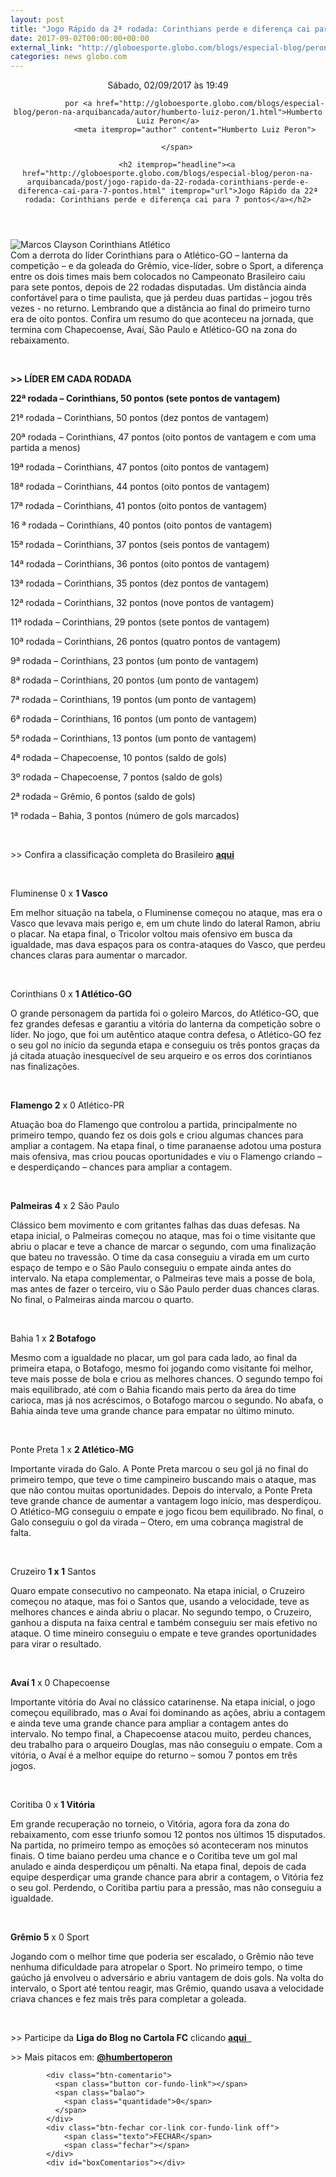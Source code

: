 ```yaml
---
layout: post
title: "Jogo Rápido da 2ª rodada: Corinthians perde e diferença cai para 7 pontos"
date: 2017-09-02T00:00:00+00:00
external_link: "http://globoesporte.globo.com/blogs/especial-blog/peron-na-arquibancada/post/jogo-rapido-da-22-rodada-corinthians-perde-e-diferenca-cai-para-7-pontos.html"
categories: news globo.com
---
```

<header>
        <time itemprop="datePublished" datetime="2017-09-02BRT19:Set"> Sábado, 02/09/2017 às 19:49 </time>
        <span class="author">
            
                por <a href="http://globoesporte.globo.com/blogs/especial-blog/peron-na-arquibancada/autor/humberto-luiz-peron/1.html">Humberto Luiz Peron</a>
                <meta itemprop="author" content="Humberto Luiz Peron">
            
        </span>

        <h2 itemprop="headline"><a href="http://globoesporte.globo.com/blogs/especial-blog/peron-na-arquibancada/post/jogo-rapido-da-22-rodada-corinthians-perde-e-diferenca-cai-para-7-pontos.html" itemprop="url">Jogo Rápido da 22ª rodada: Corinthians perde e diferença cai para 7 pontos</a></h2>

   </header>

![Marcos Clayson Corinthians Atlético](http://s2.glbimg.com/OVTZr-4jRg2BhSg65aRfq8sQCwk=/950x600/smart/s.glbimg.com/es/ge/f/original/2017/08/26/rib4071.jpg)  
Com a derrota do líder Corinthians para o Atlético-GO – lanterna da competição – e da goleada do Grêmio, vice-líder, sobre o Sport, a diferença entre os dois times mais bem colocados no Campeonato Brasileiro caiu para sete pontos, depois de 22 rodadas disputadas. Um distância ainda confortável para o time paulista, que já perdeu duas partidas – jogou três vezes - no returno. Lembrando que a distância ao final do primeiro turno era de oito pontos. Confira um resumo do que aconteceu na jornada, que termina com Chapecoense, Avaí, São Paulo e Atlético-GO na zona do rebaixamento.

&nbsp;

**\>\> LÍDER EM CADA RODADA** &nbsp;

**22ª rodada – Corinthians, 50 pontos (sete pontos de vantagem)&nbsp;**

21ª rodada – Corinthians, 50 pontos (dez pontos de vantagem)&nbsp;

20ª rodada – Corinthians, 47 pontos (oito pontos de vantagem e com uma partida a menos)&nbsp;

19ª rodada – Corinthians, 47 pontos (oito pontos de vantagem)&nbsp;

18ª rodada – Corinthians, 44 pontos (oito pontos de vantagem)&nbsp;

17ª rodada – Corinthians, 41 pontos (oito pontos de vantagem)&nbsp;

16 ª rodada – Corinthians, 40 pontos (oito pontos de vantagem)&nbsp;

15ª rodada – Corinthians, 37 pontos (seis pontos de vantagem)&nbsp;

14ª rodada – Corinthians, 36 pontos (oito pontos de vantagem)&nbsp;

13ª rodada – Corinthians, 35 pontos (dez pontos de vantagem)&nbsp;

12ª rodada – Corinthians, 32 pontos (nove pontos de vantagem)&nbsp;

11ª rodada – Corinthians, 29 pontos (sete pontos de vantagem)&nbsp;

10ª rodada – Corinthians, 26 pontos (quatro pontos de vantagem)&nbsp;

9ª rodada – Corinthians, 23 pontos (um ponto de vantagem)&nbsp;

8ª rodada – Corinthians, 20 pontos (um ponto de vantagem)&nbsp;

7ª rodada – Corinthians, 19 pontos (um ponto de vantagem)&nbsp;

6ª rodada – Corinthians, 16 pontos (um ponto de vantagem)&nbsp;

5ª rodada – Corinthians, 13 pontos (um ponto de vantagem)&nbsp;

4ª rodada – Chapecoense, 10 pontos (saldo de gols)&nbsp;

3º rodada – Chapecoense, 7 pontos (saldo de gols)&nbsp;

2ª rodada – Grêmio, 6 pontos (saldo de gols)&nbsp;

1ª rodada – Bahia, 3 pontos (número de gols marcados)

&nbsp;

\>\> Confira a classificação completa do Brasileiro **[aqui](http://globoesporte.globo.com/futebol/brasileirao-serie-a/)**

&nbsp;

Fluminense 0 x **1 Vasco**

Em melhor situação na tabela, o Fluminense começou no ataque, mas era o Vasco que levava mais perigo e, em um chute lindo do lateral Ramon, abriu o placar. Na etapa final, o Tricolor voltou mais ofensivo em busca da igualdade, mas dava espaços para os contra-ataques do Vasco, que perdeu chances claras para aumentar o marcador.

&nbsp;

  
  

Corinthians 0 x **1 Atlético-GO**

O grande personagem da partida foi o goleiro Marcos, do Atlético-GO, que fez grandes defesas e garantiu a vitória do lanterna da competição sobre o líder. No jogo, que foi um autêntico ataque contra defesa, o Atlético-GO fez o seu gol no início da segunda etapa e conseguiu os três pontos graças da já citada atuação inesquecível de seu arqueiro e os erros dos corintianos nas finalizações.

&nbsp;

  
  

**Flamengo 2** x 0 Atlético-PR

Atuação boa do Flamengo que controlou a partida, principalmente no primeiro tempo, quando fez os dois gols e criou algumas chances para ampliar a contagem. Na etapa final, o time paranaense adotou uma postura mais ofensiva, mas criou poucas oportunidades e viu o Flamengo criando – e desperdiçando – chances para ampliar a contagem.

&nbsp;

  
  

**Palmeiras 4** x 2 São Paulo&nbsp;

Clássico bem movimento e com gritantes falhas das duas defesas. Na etapa inicial, o Palmeiras começou no ataque, mas foi o time visitante que abriu o placar e teve a chance de marcar o segundo, com uma finalização que bateu no travessão. O time da casa conseguiu a virada em um curto espaço de tempo e o São Paulo conseguiu o empate ainda antes do intervalo. Na etapa complementar, o Palmeiras teve mais a posse de bola, mas antes de fazer o terceiro, viu o São Paulo perder duas chances claras. No final, o Palmeiras ainda marcou o quarto.

&nbsp;

  
  

Bahia 1 x **2 Botafogo**

Mesmo com a igualdade no placar, um gol para cada lado, ao final da primeira etapa, o Botafogo, mesmo foi jogando como visitante foi melhor, teve mais posse de bola e criou as melhores chances. O segundo tempo foi mais equilibrado, até com o Bahia ficando mais perto da área do time carioca, mas já nos acréscimos, o Botafogo marcou o segundo. No abafa, o Bahia ainda teve uma grande chance para empatar no último minuto.

&nbsp;

  
  

Ponte Preta 1 x **2 Atlético-MG**

Importante virada do Galo. A Ponte Preta marcou o seu gol já no final do primeiro tempo, que teve o time campineiro buscando mais o ataque, mas que não contou muitas oportunidades. Depois do intervalo, a Ponte Preta teve grande chance de aumentar a vantagem logo início, mas desperdiçou. O Atlético-MG conseguiu o empate e jogo ficou bem equilibrado. No final, o Galo conseguiu o gol da virada – Otero, em uma cobrança magistral de falta.

&nbsp;

  
  

Cruzeiro **1 x 1** Santos

Quaro empate consecutivo no campeonato. Na etapa inicial, o Cruzeiro começou no ataque, mas foi o Santos que, usando a velocidade, teve as melhores chances e ainda abriu o placar. No segundo tempo, o Cruzeiro, ganhou a disputa na faixa central e também conseguiu ser mais efetivo no ataque. O time mineiro conseguiu o empate e teve grandes oportunidades para virar o resultado.

&nbsp;

  
  

**Avaí 1** x 0 Chapecoense&nbsp;

Importante vitória do Avaí no clássico catarinense. Na etapa inicial, o jogo começou equilibrado, mas o Avaí foi dominando as ações, abriu a contagem e ainda teve uma grande chance para ampliar a contagem antes do intervalo. No tempo final, a Chapecoense atacou muito, perdeu chances, deu trabalho para o arqueiro Douglas, mas não conseguiu o empate. Com a vitória, o Avaí é a melhor equipe do returno – somou 7 pontos em três jogos.&nbsp;

&nbsp;

  
  

Coritiba 0 x **1 Vitória**

Em grande recuperação no torneio, o Vitória, agora fora da zona do rebaixamento, com esse triunfo somou 12 pontos nos últimos 15 disputados. Na partida, no primeiro tempo as emoções só aconteceram nos minutos finais. O time baiano perdeu uma chance e o Coritiba teve um gol mal anulado e ainda desperdiçou um pênalti. Na etapa final, depois de cada equipe desperdiçar uma grande chance para abrir a contagem, o Vitória fez o seu gol. Perdendo, o Coritiba partiu para a pressão, mas não conseguiu a igualdade.

&nbsp;

  
  

**Grêmio 5** x 0 Sport

Jogando com o melhor time que poderia ser escalado, o Grêmio não teve nenhuma dificuldade para atropelar o Sport. No primeiro tempo, o time gaúcho já envolveu o adversário e abriu vantagem de dois gols. Na volta do intervalo, o Sport até tentou reagir, mas Grêmio, quando usava a velocidade criava chances e fez mais três para completar a goleada.

&nbsp;

  
  

\>\> Participe da **Liga do Blog no Cartola FC** clicando [**aqui** &nbsp;](https://cartolafc.globo.com/#/liga/blog-peron-na-arquibancada)

\>\> Mais pitacos em: [**@humbertoperon**](https://twitter.com/humbertoperon)

<footer>
        <div class="share-bar" data-url="http://globoesporte.globo.com/blogs/especial-blog/peron-na-arquibancada/post/jogo-rapido-da-22-rodada-corinthians-perde-e-diferenca-cai-para-7-pontos.html" data-title="Jogo Rápido da 22ª rodada: Corinthians perde e diferença cai para 7 pontos" data-image-url="http://s2.glbimg.com/OVTZr-4jRg2BhSg65aRfq8sQCwk=/950x600/smart/s.glbimg.com/es/ge/f/original/2017/08/26/rib4071.jpg">
        </div>

        
            <div class="btn-comentario">
              <span class="button cor-fundo-link"></span>
              <span class="balao">
                <span class="quantidade">0</span>
              </span>
            </div>
            <div class="btn-fechar cor-link cor-fundo-link off">
                <span class="texto">FECHAR</span>
                <span class="fechar"></span>
            </div>
            <div id="boxComentarios"></div>
        
   </footer>
